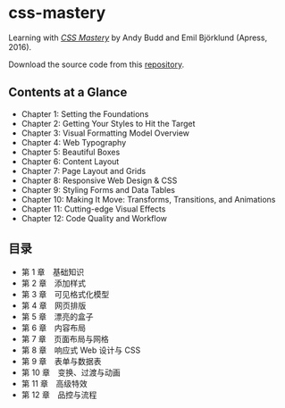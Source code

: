 # css-mastery

 Learning with [*CSS Mastery*](http://www.apress.com/9781430258636) by Andy Budd and Emil Björklund (Apress, 2016).

Download the source code from this [repository](https://github.com/Apress/css-mastery-16).

## Contents at a Glance

- Chapter  1: Setting the Foundations 
- Chapter  2: Getting Your Styles to Hit the Target 
- Chapter  3: Visual Formatting Model Overview 
- Chapter  4: Web Typography 
- Chapter  5: Beautiful Boxes 
- Chapter  6: Content Layout 
- Chapter  7: Page Layout and Grids 
- Chapter  8: Responsive Web Design & CSS 
- Chapter  9: Styling Forms and Data Tables
- Chapter 10: Making It Move: Transforms, Transitions, and Animations 
- Chapter 11: Cutting-edge Visual Effects 
- Chapter 12: Code Quality and Workflow

## 目录

- 第  1 章　基础知识
- 第  2 章　添加样式
- 第  3 章　可见格式化模型
- 第  4 章　网页排版
- 第  5 章　漂亮的盒子
- 第  6 章　内容布局
- 第  7 章　页面布局与网格
- 第  8 章　响应式 Web 设计与 CSS
- 第  9 章　表单与数据表
- 第 10 章　变换、过渡与动画
- 第 11 章　高级特效
- 第 12 章　品控与流程
  